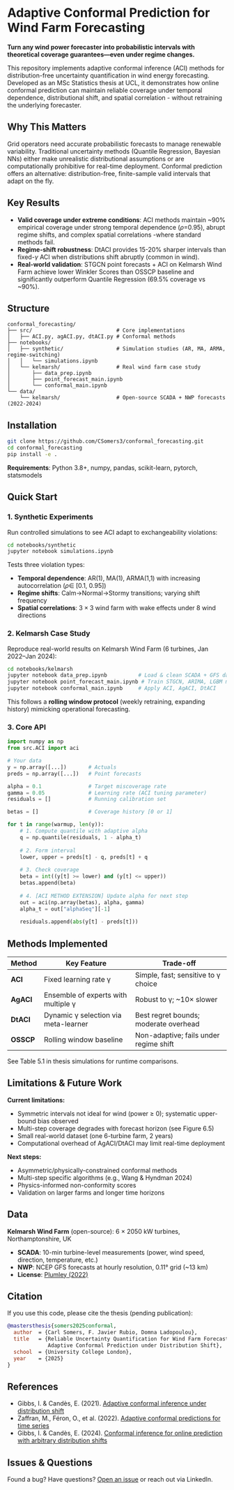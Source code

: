 # Adaptive Conformal Prediction for Wind Farm Forecasting

**Turn any wind power forecaster into probabilistic intervals with theoretical coverage guarantees—even under regime changes.**

This repository implements adaptive conformal inference (ACI) methods for distribution-free uncertainty quantification in wind energy forecasting. Developed as an MSc Statistics thesis at UCL, it demonstrates how online conformal prediction can maintain reliable coverage under temporal dependence, distributional shift, and spatial correlation - without retraining the underlying forecaster.

## Why This Matters

Grid operators need accurate probabilistic forecasts to manage renewable variability. Traditional uncertainty methods (Quantile Regression, Bayesian NNs) either make unrealistic distributional assumptions or are computationally prohibitive for real-time deployment. Conformal prediction offers an alternative: distribution-free, finite-sample valid intervals that adapt on the fly.

## Key Results

- **Valid coverage under extreme conditions**: ACI methods maintain ~90% empirical coverage under strong temporal dependence ($\rho$=0.95), abrupt regime shifts, and complex spatial correlations -where standard methods fail.
- **Regime-shift robustness**: DtACI provides 15-20% sharper intervals than fixed-$\gamma$ ACI when distributions shift abruptly (common in wind).
- **Real-world validation**: STGCN point forecasts + ACI on Kelmarsh Wind Farm achieve lower Winkler Scores than OSSCP baseline and significantly outperform Quantile Regression (69.5% coverage vs ~90%).

## Structure

```
conformal_forecasting/
├── src/                           # Core implementations
│   ├── ACI.py, agACI.py, dtACI.py # Conformal methods
├── notebooks/
│   ├── synthetic/                 # Simulation studies (AR, MA, ARMA, regime-switching)
│   │   └── simulations.ipynb
│   └── kelmarsh/                  # Real wind farm case study
│       ├── data_prep.ipynb
│       ├── point_forecast_main.ipynb
│       └── conformal_main.ipynb
└── data/
    └── kelmarsh/                  # Open-source SCADA + NWP forecasts (2022-2024)
```

## Installation

```bash
git clone https://github.com/CSomers3/conformal_forecasting.git
cd conformal_forecasting
pip install -e .
```

**Requirements**: Python 3.8+, numpy, pandas, scikit-learn, pytorch, statsmodels

## Quick Start

### 1. Synthetic Experiments

Run controlled simulations to see ACI adapt to exchangeability violations:

```bash
cd notebooks/synthetic
jupyter notebook simulations.ipynb
```

Tests three violation types:
- **Temporal dependence**: AR(1), MA(1), ARMA(1,1) with increasing autocorrelation ($\rho \in$ [0.1, 0.95])
- **Regime shifts**: Calm→Normal→Stormy transitions; varying shift frequency
- **Spatial correlations**: $3\times 3$ wind farm with wake effects under 8 wind directions

### 2. Kelmarsh Case Study

Reproduce real-world results on Kelmarsh Wind Farm (6 turbines, Jan 2022–Jan 2024):

```bash
cd notebooks/kelmarsh
jupyter notebook data_prep.ipynb          # Load & clean SCADA + GFS data
jupyter notebook point_forecast_main.ipynb # Train STGCN, ARIMA, LGBM models
jupyter notebook conformal_main.ipynb     # Apply ACI, AgACI, DtACI
```

This follows a **rolling window protocol** (weekly retraining, expanding history) mimicking operational forecasting.

### 3. Core API

```python
import numpy as np
from src.ACI import aci

# Your data
y = np.array([...])       # Actuals
preds = np.array([...])   # Point forecasts

alpha = 0.1               # Target miscoverage rate
gamma = 0.05              # Learning rate (ACI tuning parameter)
residuals = []            # Running calibration set

betas = []                # Coverage history [0 or 1]

for t in range(warmup, len(y)):
    # 1. Compute quantile with adaptive alpha
    q = np.quantile(residuals, 1 - alpha_t)
    
    # 2. Form interval
    lower, upper = preds[t] - q, preds[t] + q
    
    # 3. Check coverage
    beta = int((y[t] >= lower) and (y[t] <= upper))
    betas.append(beta)
    
    # 4. [ACI METHOD EXTENSION] Update alpha for next step
    out = aci(np.array(betas), alpha, gamma)
    alpha_t = out["alphaSeq"][-1]
    
    residuals.append(abs(y[t] - preds[t]))
```

## Methods Implemented

| Method | Key Feature | Trade-off |
|--------|-------------|-----------|
| **ACI** | Fixed learning rate γ | Simple, fast; sensitive to γ choice |
| **AgACI** | Ensemble of experts with multiple γ | Robust to γ; ~10× slower |
| **DtACI** | Dynamic γ selection via meta-learner | Best regret bounds; moderate overhead |
| **OSSCP** | Rolling window baseline | Non-adaptive; fails under regime shift |

See Table 5.1 in thesis simulations for runtime comparisons.

## Limitations & Future Work

**Current limitations:**
- Symmetric intervals not ideal for wind (power $\geq$ 0); systematic upper-bound bias observed
- Multi-step coverage degrades with forecast horizon (see Figure 6.5)
- Small real-world dataset (one 6-turbine farm, 2 years)
- Computational overhead of AgACI/DtACI may limit real-time deployment

**Next steps:**
- Asymmetric/physically-constrained conformal methods
- Multi-step specific algorithms (e.g., Wang & Hyndman 2024)
- Physics-informed non-conformity scores
- Validation on larger farms and longer time horizons

## Data

**Kelmarsh Wind Farm** (open-source): 6 × 2050 kW turbines, Northamptonshire, UK  
- **SCADA**: 10-min turbine-level measurements (power, wind speed, direction, temperature, etc.)  
- **NWP**: NCEP GFS forecasts at hourly resolution, 0.11° grid (~13 km)  
- **License**: [Plumley (2022)](https://zenodo.org/records/16807551)

## Citation

If you use this code, please cite the thesis (pending publication):

```bibtex
@mastersthesis{somers2025conformal,
  author  = {Carl Somers, F. Javier Rubio, Domna Ladopoulou},
  title   = {Reliable Uncertainty Quantification for Wind Farm Forecasting: 
             Adaptive Conformal Prediction under Distribution Shift},
  school  = {University College London},
  year    = {2025}
}
```

## References

- Gibbs, I. & Candès, E. (2021). [Adaptive conformal inference under distribution shift](https://arxiv.org/abs/2106.00170)
- Zaffran, M., Féron, O., et al. (2022). [Adaptive conformal predictions for time series](https://arxiv.org/abs/2202.07282)
- Gibbs, I. & Candès, E. (2024). [Conformal inference for online prediction with arbitrary distribution shifts](https://arxiv.org/abs/2208.08401)

## Issues & Questions

Found a bug? Have questions? [Open an issue](https://github.com/CSomers3/conformal_forecasting/issues) or reach out via LinkedIn.
